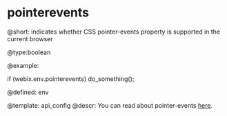 pointerevents
=============

@short:
	indicates whether CSS pointer-events property is supported in the current browser

@type:boolean

@example:

if (webix.env.pointerevents)
	do_something();

@defined:	env	

@template:	api_config
@descr:
You can read about pointer-events [here](https://developer.mozilla.org/en-US/docs/Web/CSS/pointer-events). 

